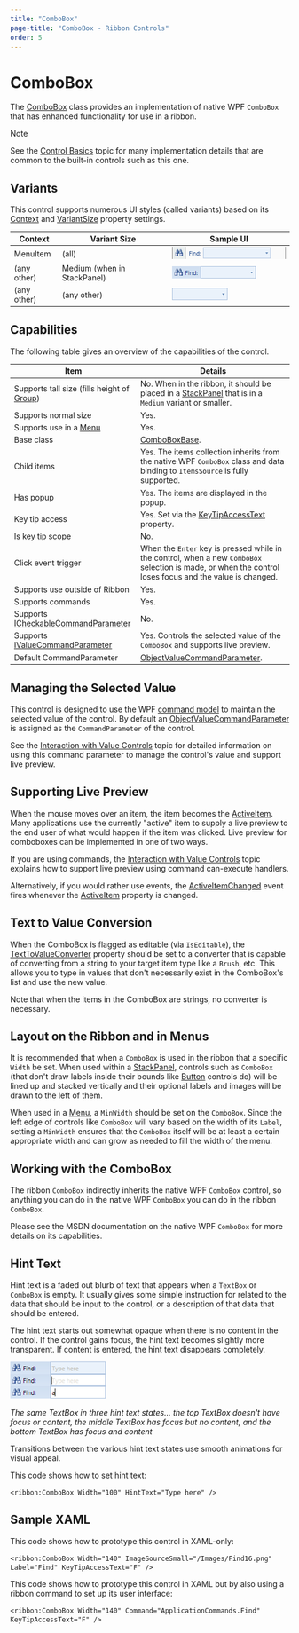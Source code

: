```yaml
---
title: "ComboBox"
page-title: "ComboBox - Ribbon Controls"
order: 5
---
```

# ComboBox

The [ComboBox](xref:@ActiproUIRoot.Controls.Ribbon.Controls.ComboBox) class provides an implementation of native WPF `ComboBox` that has enhanced functionality for use in a ribbon.

> [!NOTE]
> See the [Control Basics](../control-basics.md) topic for many implementation details that are common to the built-in controls such as this one.

## Variants

This control supports numerous UI styles (called variants) based on its [Context](xref:@ActiproUIRoot.Controls.Ribbon.Controls.Primitives.ControlBase.Context) and [VariantSize](xref:@ActiproUIRoot.Controls.Ribbon.Controls.Primitives.ControlBase.VariantSize) property settings.

| Context | Variant Size | Sample UI |
|-----|-----|-----|
| MenuItem | (all) | ![Screenshot](../../images/combobox-menu-item-medium.gif) |
| (any other) | Medium (when in StackPanel) | ![Screenshot](../../images/combobox-medium.gif) |
| (any other) | (any other) | ![Screenshot](../../images/combobox-small.gif) |

## Capabilities

The following table gives an overview of the capabilities of the control.

| Item | Details |
|-----|-----|
| Supports tall size (fills height of [Group](../miscellaneous/group.md)) | No.  When in the ribbon, it should be placed in a [StackPanel](../layout/stackpanel.md) that is in a `Medium` variant or smaller. |
| Supports normal size | Yes. |
| Supports use in a [Menu](../miscellaneous/menu.md) | Yes. |
| Base class | [ComboBoxBase](xref:@ActiproUIRoot.Controls.Ribbon.Controls.Primitives.ComboBoxBase). |
| Child items | Yes.  The items collection inherits from the native WPF `ComboBox` class and data binding to `ItemsSource` is fully supported. |
| Has popup | Yes.  The items are displayed in the popup. |
| Key tip access | Yes.  Set via the [KeyTipAccessText](xref:@ActiproUIRoot.Controls.Ribbon.Controls.Primitives.ComboBoxBase.KeyTipAccessText) property. |
| Is key tip scope | No. |
| Click event trigger | When the `Enter` key is pressed while in the control, when a new `ComboBox` selection is made, or when the control loses focus and the value is changed. |
| Supports use outside of Ribbon | Yes. |
| Supports commands | Yes. |
| Supports [ICheckableCommandParameter](xref:@ActiproUIRoot.Controls.Ribbon.Input.ICheckableCommandParameter) | No. |
| Supports [IValueCommandParameter](xref:@ActiproUIRoot.Controls.Ribbon.Input.IValueCommandParameter) | Yes.  Controls the selected value of the `ComboBox` and supports live preview. |
| Default CommandParameter | [ObjectValueCommandParameter](xref:@ActiproUIRoot.Controls.Ribbon.Input.ObjectValueCommandParameter). |

## Managing the Selected Value

This control is designed to use the WPF [command model](../../command-model/index.md) to maintain the selected value of the control.  By default an [ObjectValueCommandParameter](xref:@ActiproUIRoot.Controls.Ribbon.Input.ObjectValueCommandParameter) is assigned as the `CommandParameter` of the control.

See the [Interaction with Value Controls](../../command-model/value-controls.md) topic for detailed information on using this command parameter to manage the control's value and support live preview.

## Supporting Live Preview

When the mouse moves over an item, the item becomes the [ActiveItem](xref:@ActiproUIRoot.Controls.Ribbon.Controls.ComboBox.ActiveItem).  Many applications use the currently "active" item to supply a live preview to the end user of what would happen if the item was clicked.  Live preview for comboboxes can be implemented in one of two ways.

If you are using commands, the [Interaction with Value Controls](../../command-model/value-controls.md) topic explains how to support live preview using command can-execute handlers.

Alternatively, if you would rather use events, the [ActiveItemChanged](xref:@ActiproUIRoot.Controls.Ribbon.Controls.ComboBox.ActiveItemChanged) event fires whenever the [ActiveItem](xref:@ActiproUIRoot.Controls.Ribbon.Controls.ComboBox.ActiveItem) property is changed.

## Text to Value Conversion

When the ComboBox is flagged as editable (via `IsEditable`), the [TextToValueConverter](xref:@ActiproUIRoot.Controls.Ribbon.Controls.ComboBox.TextToValueConverter) property should be set to a converter that is capable of converting from a string to your target item type like a `Brush`, etc.  This allows you to type in values that don't necessarily exist in the ComboBox's list and use the new value.

Note that when the items in the ComboBox are strings, no converter is necessary.

## Layout on the Ribbon and in Menus

It is recommended that when a `ComboBox` is used in the ribbon that a specific `Width` be set.  When used within a [StackPanel](../layout/stackpanel.md), controls such as `ComboBox` (that don't draw labels inside their bounds like [Button](button.md) controls do) will be lined up and stacked vertically and their optional labels and images will be drawn to the left of them.

When used in a [Menu](../miscellaneous/menu.md), a `MinWidth` should be set on the `ComboBox`.  Since the left edge of controls like `ComboBox` will vary based on the width of its `Label`, setting a `MinWidth` ensures that the `ComboBox` itself will be at least a certain appropriate width and can grow as needed to fill the width of the menu.

## Working with the ComboBox

The ribbon `ComboBox` indirectly inherits the native WPF `ComboBox` control, so anything you can do in the native WPF `ComboBox` you can do in the ribbon `ComboBox`.

Please see the MSDN documentation on the native WPF `ComboBox` for more details on its capabilities.

## Hint Text

Hint text is a faded out blurb of text that appears when a `TextBox` or `ComboBox` is empty.  It usually gives some simple instruction for related to the data that should be input to the control, or a description of that data that should be entered.

The hint text starts out somewhat opaque when there is no content in the control.  If the control gains focus, the hint text becomes slightly more transparent.  If content is entered, the hint text disappears completely.

![Screenshot](../../images/textbox-hint-text.gif)

*The same TextBox in three hint text states... the top TextBox doesn't have focus or content, the middle TextBox has focus but no content, and the bottom TextBox has focus and content*

Transitions between the various hint text states use smooth animations for visual appeal.

This code shows how to set hint text:

```xaml
<ribbon:ComboBox Width="100" HintText="Type here" />
```

## Sample XAML

This code shows how to prototype this control in XAML-only:

```xaml
<ribbon:ComboBox Width="140" ImageSourceSmall="/Images/Find16.png" Label="Find" KeyTipAccessText="F" />
```

This code shows how to prototype this control in XAML but by also using a ribbon command to set up its user interface:

```xaml
<ribbon:ComboBox Width="140" Command="ApplicationCommands.Find" KeyTipAccessText="F" />
```

